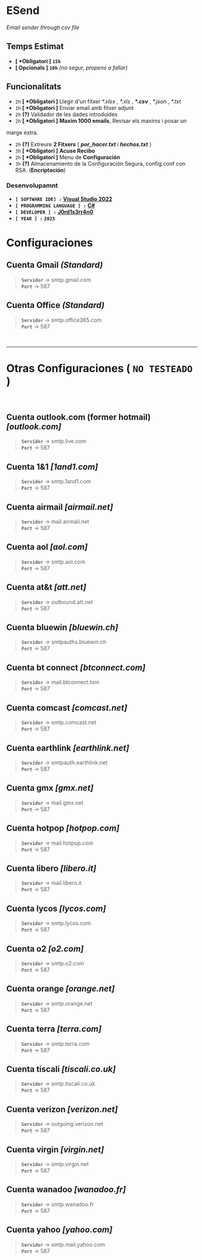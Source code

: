 # **ESend**

  *Email sender through csv file*

## Temps Estimat
* **[ \*Obligatori ]** **`15h`** 
* **[ Opcionals ]** **`10h`**  _(no segur, propens a fallar)_

## Funcionalitats

- `2h` **[ \*Obligatori ]** Llegir d'un fitxer *\*.xlsx* , *\*.xls* , _**\*.csv**_ , *\*.json* , *\*.txt*
- `1h` **[ \*Obligatori ]** Enviar email amb fitxer adjunt
- `2h` **(?)** Validador de les dades introduides
- `2h` **[ \*Obligatori ]** **Maxim 1000 emails**, Revisar els maxims i posar un 
<!-- @import "[TOC]" {cmd="toc" depthFrom=1 depthTo=6 orderedList=false} -->
marge extra.
- `2h` **(?)** Extreure **2 Fitxers** ( ***por_hacer.txt*** i ***hechos.txt*** )
- `3h` **[ \*Obligatori ]**  **Acuse Recibo**
- `2h` **[ \*Obligatori ]** Menu de **Configuración**
- `3h` **(?)** Almacenamiento de la Configuración Segura, config.conf con RSA. (**Encriptación**)

### **Desenvolupamnt**
* **`[ SOFTWARE IDE] :`** **[Visual Studio 2022](https://visualstudio.microsoft.com/es/#vs-section "Microsoft MultiLanguage IDE")**
* **`[ PROGRAMMING LANGUAGE ] :`** **[C#]( https://www.google.com/search?q=C+Sharp+C# "CSharp Programming Language")**
* **`[ DEVELOPER ] :`** **[J0rd1s3rr4n0](https://github.com/j0rd1s3rr4n0 "My Github Profile")**
* **`[ YEAR ] :`** <!--**`02`**/**`02`**/--> **`2023`**


# Configuraciones

## **Cuenta Gmail _(Standard)_**

> **`Servidor`** → smtp.gmail.com<br>
> **`Port`** → 587
## **Cuenta Office _(Standard)_**
> **`Servidor`** → smtp.office365.com<br>
> **`Port`** → 587

<br>

---
  # Otras Configuraciones ( **`NO TESTEADO`** )
   &nbsp;
## **Cuenta outlook.com (former hotmail) _[outlook.com]_**
> **`Servidor`** → smtp.live.com</br>
> **`Port`** → 587

## **Cuenta 1&1 _[1and1.com]_**
> **`Servidor`** → smtp.1and1.com</br>
> **`Port`** → 587

## **Cuenta airmail _[airmail.net]_**
> **`Servidor`** → mail.airmail.net</br>
> **`Port`** → 587

## **Cuenta aol _[aol.com]_**
> **`Servidor`** → smtp.aol.com</br>
> **`Port`** → 587

## **Cuenta at&t _[att.net]_**
> **`Servidor`** → outbound.att.net</br>
> **`Port`** → 587

## **Cuenta bluewin _[bluewin.ch]_**
> **`Servidor`** → smtpauths.bluewin.ch</br>
> **`Port`** → 587

## **Cuenta bt connect _[btconnect.com]_**
> **`Servidor`** → mail.btconnect.tom</br>
> **`Port`** → 587

## **Cuenta comcast _[comcast.net]_**
> **`Servidor`** → smtp.comcast.net</br>
> **`Port`** → 587

## **Cuenta earthlink _[earthlink.net]_**
> **`Servidor`** → smtpauth.earthlink.net</br>
> **`Port`** → 587

## **Cuenta gmx _[gmx.net]_**
> **`Servidor`** → mail.gmx.net</br>
> **`Port`** → 587

## **Cuenta hotpop _[hotpop.com]_**
> **`Servidor`** → mail.hotpop.com</br>
> **`Port`** → 587

## **Cuenta libero _[libero.it]_**
> **`Servidor`** → mail.libero.it</br>
> **`Port`** → 587

## **Cuenta lycos _[lycos.com]_**
> **`Servidor`** → smtp.lycos.com</br>
> **`Port`** → 587

## **Cuenta o2 _[o2.com]_**
> **`Servidor`** → smtp.o2.com</br>
> **`Port`** → 587

## **Cuenta orange _[orange.net]_**
> **`Servidor`** → smtp.orange.net</br>
> **`Port`** → 587

## **Cuenta terra _[terra.com]_**
> **`Servidor`** → smtp.terra.com</br>
> **`Port`** → 587

## **Cuenta tiscali _[tiscali.co.uk]_**
> **`Servidor`** → smtp.tiscali.co.uk</br>
> **`Port`** → 587

## **Cuenta verizon _[verizon.net]_**
> **`Servidor`** → outgoing.verizon.net</br>
> **`Port`** → 587

## **Cuenta virgin _[virgin.net]_**
> **`Servidor`** → smtp.virgin.net</br>
> **`Port`** → 587

## **Cuenta wanadoo _[wanadoo.fr]_**
> **`Servidor`** → smtp.wanadoo.fr</br>
> **`Port`** → 587

## **Cuenta yahoo _[yahoo.com]_**
> **`Servidor`** → smtp.mail.yahoo.com</br>
> **`Port`** → 587

<!-- 

#### **D**

##### **E**

###### **F**
-->

<!-- 

#### **D**

##### **E**

###### **F**
-->